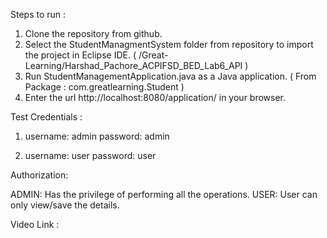 
Steps to run : 

1) Clone the repository from github.
2) Select the StudentManagmentSystem folder from repository to import the project in Eclipse IDE. ( /Great-Learning/Harshad_Pachore_ACPIFSD_BED_Lab6_API )
3) Run StudentManagementApplication.java as a Java application. ( From Package : com.greatlearning.Student )
4) Enter the url http://localhost:8080/application/ in your browser.

Test Credentials : 

1) username: admin
   password: admin

2) username: user
   password: user

 Authorization:

   ADMIN: Has the privilege of performing all the operations.
   USER:  User can only view/save the details.

Video Link : 

